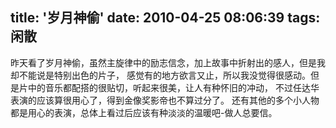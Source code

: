 title: '岁月神偷'
date: 2010-04-25 08:06:39
tags: 闲散
---



昨天看了岁月神偷，虽然主旋律中的励志信念，加上故事中折射出的感人，但是我却不能说是特别出色的片子，
感觉有的地方欲言又止，所以我没觉得很感动。但是片中的音乐都配搭的很贴切，听起来很美，让人有种怀旧的冲动，
不过任达华表演的应该算很用心了，得到金像奖影帝也不算过分了。
还有其他的多个小人物都是用心的表演，总体上看过后应该有种淡淡的温暖吧-做人总要信。 

